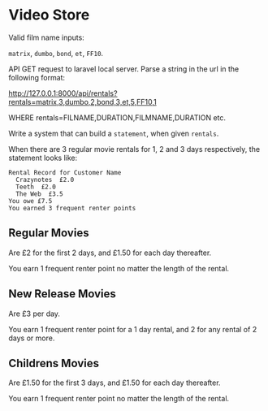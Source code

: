 # Video Store

Valid film name inputs: 

`matrix`, `dumbo`, `bond`, `et`, `FF10`.

API GET request to laravel local server. Parse a string in the url in the following format: 

http://127.0.0.1:8000/api/rentals?rentals=matrix,3,dumbo,2,bond,3,et,5,FF10,1

WHERE rentals=FILNAME,DURATION,FILMNAME,DURATION etc.

Write a system that can build a `statement`, when given `rentals`.

When there are 3 regular movie rentals for 1, 2 and 3 days respectively, the statement looks like:

```
Rental Record for Customer Name
  Crazynotes  £2.0
  Teeth  £2.0
  The Web  £3.5
You owe £7.5
You earned 3 frequent renter points
```

## Regular Movies

Are £2 for the first 2 days, and £1.50 for each day thereafter.

You earn 1 frequent renter point no matter the length of the rental.

## New Release Movies

Are £3 per day.

You earn 1 frequent renter point for a 1 day rental, and 2 for any rental of 2 days or more.

## Childrens Movies

Are £1.50 for the first 3 days, and £1.50 for each day thereafter.

You earn 1 frequent renter point no matter the length of the rental.
